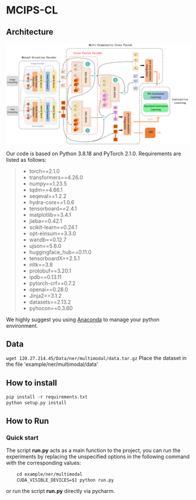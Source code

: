 # MCIPS-CL

## Architecture

<img src="overall.png">



Our code is based on Python 3.8.18 and PyTorch 2.1.0. Requirements are listed as follows:
> - torch==2.1.0
> - transformers==4.26.0
> - numpy==1.23.5
> - tqdm==4.66.1
> - seqeval==1.2.2
> - hydra-core==1.0.6
> - tensorboard==2.4.1
> - matplotlib==3.4.1
> - jieba==0.42.1
> - scikit-learn==0.24.1
> - opt-einsum==3.3.0
> - wandb==0.12.7
> - ujson==5.6.0
> - huggingface_hub==0.11.0
> - tensorboardX==2.5.1
> - nltk==3.8
> - protobuf==3.20.1
> - ipdb==0.13.11
> - pytorch-crf==0.7.2
> - openai==0.28.0
> - Jinja2==3.1.2
> - datasets==2.13.2
> - pyhocon==0.3.60


We highly suggest you using [Anaconda](https://www.anaconda.com) to manage your python environment.

## Data
```wget 120.27.214.45/Data/ner/multimodal/data.tar.gz```
Place the dataset in the file 'example/ner/multimodal/data'
## How to install
```
pip install -r requirements.txt
python setup.py install
```
## How to Run

### Quick start
The script **run.py** acts as a main function to the project, you can run the experiments by replacing the unspecified options in the following command with the corresponding values:

```shell
    cd example/ner/multimodal
    CUDA_VISIBLE_DEVICES=$1 python run.py
```

or run the script **run.py** directly via pycharm.
